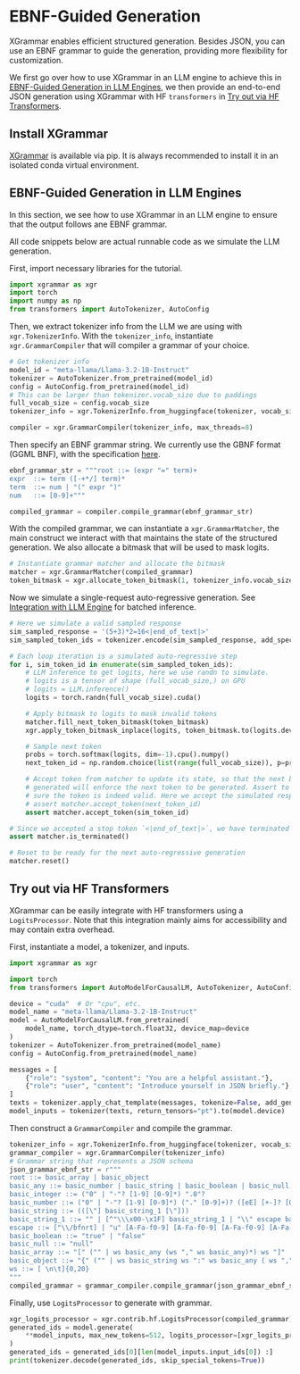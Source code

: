 # EBNF-Guided Generation

XGrammar enables efficient structured generation. Besides JSON, you can use an EBNF
grammar to guide the generation, providing more flexibility for customization.

We first go over how to use XGrammar in an LLM engine to achieve this in
[EBNF-Guided Generation in LLM Engines](#ebnf-guided-generation-in-llm-engines), we then provide
an end-to-end JSON generation using XGrammar with HF `transformers` in
[Try out via HF Transformers](#try-out-via-hf-transformers).

## Install XGrammar

[XGrammar](../start/installation) is available via pip.
It is always recommended to install it in an isolated conda virtual environment.

## EBNF-Guided Generation in LLM Engines

In this section, we see how to use XGrammar in an LLM engine to ensure that the output follows
ane EBNF grammar.

All code snippets below are actual runnable code as we simulate the LLM generation.

First, import necessary libraries for the tutorial.

```python
import xgrammar as xgr
import torch
import numpy as np
from transformers import AutoTokenizer, AutoConfig
```

Then, we extract tokenizer info from the LLM we are using with `xgr.TokenizerInfo`. With
the `tokenizer_info`, instantiate `xgr.GrammarCompiler` that will compiler a grammar of
your choice.

```python
# Get tokenizer info
model_id = "meta-llama/Llama-3.2-1B-Instruct"
tokenizer = AutoTokenizer.from_pretrained(model_id)
config = AutoConfig.from_pretrained(model_id)
# This can be larger than tokenizer.vocab_size due to paddings
full_vocab_size = config.vocab_size
tokenizer_info = xgr.TokenizerInfo.from_huggingface(tokenizer, vocab_size=full_vocab_size)

compiler = xgr.GrammarCompiler(tokenizer_info, max_threads=8)
```

Then specify an EBNF grammar string. We currently use
the GBNF format (GGML BNF), with the specification
[here](https://github.com/ggerganov/llama.cpp/blob/master/grammars/README.md).

```python
ebnf_grammar_str = """root ::= (expr "=" term)+
expr  ::= term ([-+*/] term)*
term  ::= num | "(" expr ")"
num   ::= [0-9]+"""

compiled_grammar = compiler.compile_grammar(ebnf_grammar_str)
```

With the compiled grammar, we can instantiate a `xgr.GrammarMatcher`, the main construct
we interact with that maintains the state of the structured generation. We also allocate a
bitmask that will be used to mask logits.

```python
# Instantiate grammar matcher and allocate the bitmask
matcher = xgr.GrammarMatcher(compiled_grammar)
token_bitmask = xgr.allocate_token_bitmask(1, tokenizer_info.vocab_size)
```

Now we simulate a single-request auto-regressive generation. See [Integration with LLM Engine](engine_integration.md)
for batched inference.

```python
# Here we simulate a valid sampled response
sim_sampled_response = '(5+3)*2=16<|end_of_text|>'
sim_sampled_token_ids = tokenizer.encode(sim_sampled_response, add_special_tokens=False)

# Each loop iteration is a simulated auto-regressive step
for i, sim_token_id in enumerate(sim_sampled_token_ids):
    # LLM inference to get logits, here we use randn to simulate.
    # logits is a tensor of shape (full_vocab_size,) on GPU
    # logits = LLM.inference()
    logits = torch.randn(full_vocab_size).cuda()

    # Apply bitmask to logits to mask invalid tokens
    matcher.fill_next_token_bitmask(token_bitmask)
    xgr.apply_token_bitmask_inplace(logits, token_bitmask.to(logits.device))

    # Sample next token
    probs = torch.softmax(logits, dim=-1).cpu().numpy()
    next_token_id = np.random.choice(list(range(full_vocab_size)), p=probs)

    # Accept token from matcher to update its state, so that the next bitmask
    # generated will enforce the next token to be generated. Assert to make
    # sure the token is indeed valid. Here we accept the simulated response
    # assert matcher.accept_token(next_token_id)
    assert matcher.accept_token(sim_token_id)

# Since we accepted a stop token `<|end_of_text|>`, we have terminated
assert matcher.is_terminated()

# Reset to be ready for the next auto-regressive generation
matcher.reset()
```

## Try out via HF Transformers

XGrammar can be easily integrate with HF transformers using a `LogitsProcessor`. Note that
this integration mainly aims for accessibility and may contain extra overhead.

First, instantiate a model, a tokenizer, and inputs.

```python
import xgrammar as xgr

import torch
from transformers import AutoModelForCausalLM, AutoTokenizer, AutoConfig

device = "cuda"  # Or "cpu", etc.
model_name = "meta-llama/Llama-3.2-1B-Instruct"
model = AutoModelForCausalLM.from_pretrained(
    model_name, torch_dtype=torch.float32, device_map=device
)
tokenizer = AutoTokenizer.from_pretrained(model_name)
config = AutoConfig.from_pretrained(model_name)

messages = [
    {"role": "system", "content": "You are a helpful assistant."},
    {"role": "user", "content": "Introduce yourself in JSON briefly."},
]
texts = tokenizer.apply_chat_template(messages, tokenize=False, add_generation_prompt=True)
model_inputs = tokenizer(texts, return_tensors="pt").to(model.device)
```

Then construct a `GrammarCompiler` and compile the grammar.

```python
tokenizer_info = xgr.TokenizerInfo.from_huggingface(tokenizer, vocab_size=config.vocab_size)
grammar_compiler = xgr.GrammarCompiler(tokenizer_info)
# Grammar string that represents a JSON schema
json_grammar_ebnf_str = r"""
root ::= basic_array | basic_object
basic_any ::= basic_number | basic_string | basic_boolean | basic_null | basic_array | basic_object
basic_integer ::= ("0" | "-"? [1-9] [0-9]*) ".0"?
basic_number ::= ("0" | "-"? [1-9] [0-9]*) ("." [0-9]+)? ([eE] [+-]? [0-9]+)?
basic_string ::= (([\"] basic_string_1 [\"]))
basic_string_1 ::= "" | [^"\\\x00-\x1F] basic_string_1 | "\\" escape basic_string_1
escape ::= ["\\/bfnrt] | "u" [A-Fa-f0-9] [A-Fa-f0-9] [A-Fa-f0-9] [A-Fa-f0-9]
basic_boolean ::= "true" | "false"
basic_null ::= "null"
basic_array ::= "[" ("" | ws basic_any (ws "," ws basic_any)*) ws "]"
basic_object ::= "{" ("" | ws basic_string ws ":" ws basic_any ( ws "," ws basic_string ws ":" ws basic_any)*) ws "}"
ws ::= [ \n\t]{0,20}
"""
compiled_grammar = grammar_compiler.compile_grammar(json_grammar_ebnf_str)
```

Finally, use `LogitsProcessor` to generate with grammar.

```python
xgr_logits_processor = xgr.contrib.hf.LogitsProcessor(compiled_grammar)
generated_ids = model.generate(
    **model_inputs, max_new_tokens=512, logits_processor=[xgr_logits_processor]
)
generated_ids = generated_ids[0][len(model_inputs.input_ids[0]) :]
print(tokenizer.decode(generated_ids, skip_special_tokens=True))
```

